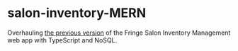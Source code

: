 # salon-inventory-MERN
Overhauling [the previous version](https://github.com/NickCheney/Salon-Inventory-Management) of the Fringe Salon Inventory Management web app with TypeScript and NoSQL.

